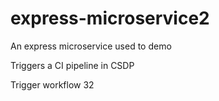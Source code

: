 # express-microservice2
An express microservice used to demo

Triggers a CI pipeline in CSDP

Trigger workflow 32
